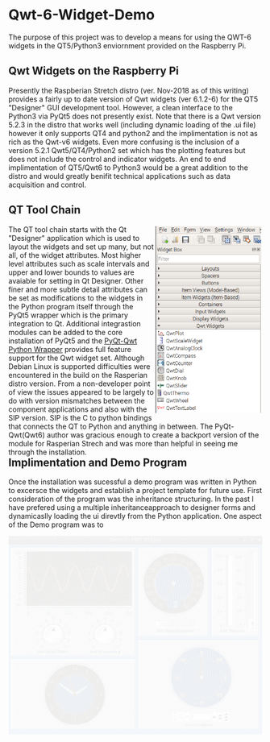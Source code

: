 # Qwt-6-Widget-Demo
The purpose of this project was to develop a means for using the QWT-6 widgets in the QT5/Python3 enviornment provided on the Raspberry Pi.
## Qwt Widgets on the Raspberry Pi
 Presently the Raspberian Stretch distro (ver. Nov-2018 as of this writing) provides a fairly up to date version of Qwt widgets (ver 6.1.2-6) for the QT5 "Designer" GUI development tool. However, a clean interface to the Python3 via PyQt5 does not presently exist. Note that there is a Qwt version 5.2.3 in the distro that works well (including dynamic loading of the .ui file) however it only supports QT4 and python2 and the implimentation is not as rich as the Qwt-v6 widgets. Even more confusing is the inclusion of a version 5.2.1 Qwt5/QT4/Python2 set which has the plotting features but does not include the control and indicator widgets. An end to end implimentation of QT5/Qwt6 to Python3 would be a great addition to the distro and would greatly benifit technical applications such as data acquisition and control.
## QT Tool Chain
<div style="float: right">
<img src="IMG/designerwidgets.PNG" width="210" align="right" hspace="2" vspace="2
0" title="Qt5/Qwt6 Widget Palette">
The QT tool chain starts with the Qt "Designer" application which is used to layout the widgets and set up many, but not all, of the widget attributes. Most higher level attributes such as scale intervals and upper and lower bounds to values are avaiable for setting in Qt Designer. Other finer and more subtle detail attributes can be set as modifications to the widgets in the Python program itself through the PyQt5 wrapper which is the primary integration to Qt. Additional integrastion modules can be added to the core installation of PyQt5 and the <a href="https://github.com/GauiStori/PyQt-Qwt">PyQt-Qwt Python Wrapper</a> provides full feature support for the Qwt widget set. Although Debian Linux is supported difficulties were encountered in the build on the Rasperian distro version. From a non-developer point of view the issues appeared to be largely to do with version mismatches between the component applications and also with the SIP version. SIP is the C to python bindings that connects the QT to Python and anything in between. The PyQt-Qwt(Qwt6) author was gracious enough to create a backport version of the module for Rasperian Strech and was more than helpful in seeing me through the installation.
</div>

## Implimentation and Demo Program
Once the installation was sucessful a demo program was written in Python to excersce the widgets and establish a project template for future use. First consideration of the program was the inheritance structuring. In the past I have prefered using a multiple inheritanceapproach to designer forms and dynamicaslly loading the ui direvtly from the Python application. One aspect of the Demo program was to  


![Demo](IMG/qwtdemo.gif)
